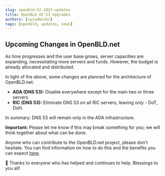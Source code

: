 ```yaml
---
slug: openbld-h2-2023-updates
title: OpenBLD H2'23 Upgrades
authors: [sysadminkz]
tags: [openbld, updates, news]
---
```

## Upcoming Changes in OpenBLD.net

As time progresses and the user base grows, server capacities are expanding, necessitating more servers and funds. However, the budget is already allocated and distributed.

In light of the above, some changes are planned for the architecture of OpenBLD.net:

- **ADA (DNS 53):** Disable everywhere except for the main two or three servers
- **RIC (DNS 53):** Eliminate DNS 53 on all RIC servers, leaving only - DoT, DoH.

In summary: DNS 53 will remain only in the ADA infrastructure.

**Important:** Please let me know if this may break something for you; we will think together about what can be done.

Anyone who can contribute to the OpenBLD.net project, please don't hesitate. You can find information on how to do this and the benefits you can expect [here](/docs/donation/).

🤝 Thanks to everyone who has helped and continues to help. Blessings to you all!
